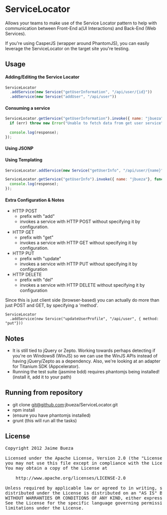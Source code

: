 
# ServiceLocator

Allows your teams to make use of the Service Locator pattern to help with communication between Front-End a(UI Interactions) and Back-End (Web Services).

If you're using CasperJS (wrapper around PhantomJS), you can easily leverage the ServiceLocator on the target site you're testing.

## Usage


#### Adding/Editing the Service Locator 

```javascript
ServiceLocator
  .addService(new Service("getUserInformation", "/api/user/{id}"))
  .addService(new Service("addUser", "/api/user"))
```

#### Consuming a service

```javascript
ServiceLocator.getService("getUserInformation").invoke({ name: "jbueza"}, function(err, response) {
  if (err) throw new Error("Unable to fetch data from get user service");
  
  console.log(response);
});
```


#### Using JSONP


#### Using Templating

```javascript
ServiceLocator.addService(new Service("getUserInfo", "/api/user/{name}"));

ServiceLocator.getService("getUserInfo").invoke({ name: "jbueza"}, function(err, response) {
  console.log(response);
});
```
#### Extra Configuration & Notes

* HTTP POST
  * prefix with "add"
  * invokes a service with HTTP POST without specifying it by configuration.
* HTTP GET
  * prefix with "get"
  * invokes a service with HTTP GET without specifying it by configuration.
* HTTP PUT
  * prefix with "update"
  * invokes a service with HTTP PUT without specifying it by configuration
* HTTP DELETE
  * prefix with "del"
  * invokes a service with HTTP DELETE without specifying it by configuration

Since this is just client side (browser-based) you can actually do more than just POST and GET, by specifying a 'method'.

```
ServiceLocator
  .addService(new Service("updateUserProfile", "/api/user", { method: "put"}))
```

## Notes

* It is still tied to jQuery or Zepto. Working towards perhaps detecting if you're on Windows8 (WinJS) so we can use the WinJS APIs instead of having jQuery/Zepto as a dependency. Also, we're looking at an adapter for Titanium SDK (Appcelerator). 
* Running the test suite (jasmine bdd) requires phantomjs being installed! (install it, add it to your path)


## Running from repository

* git clone git@github.com:jbueza/ServiceLocator.git
* npm install
* (ensure you have phantomjs installed)
* grunt (this will run all the tasks)


## License 

<pre>
Copyright 2012 Jaime Bueza

Licensed under the Apache License, Version 2.0 (the "License");
you may not use this file except in compliance with the License.
You may obtain a copy of the License at

    http://www.apache.org/licenses/LICENSE-2.0

Unless required by applicable law or agreed to in writing, software
distributed under the License is distributed on an "AS IS" BASIS,
WITHOUT WARRANTIES OR CONDITIONS OF ANY KIND, either express or implied.
See the License for the specific language governing permissions and
limitations under the License.
</pre>